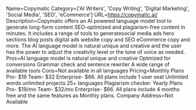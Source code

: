 Name=Copymatic
Category=['AI Writers', 'Copy Writing', 'Digital Marketing', 'Social Media', 'SEO', 'eCommerce']
URL=https://copymatic.ai/
Description=Copymatic offers an AI powered language model tool to generate long-form content SEO-optimized and plagiarism-free content in minutes. It includes a range of tools to generatesocial media ads hero sections blog posts digital ads website copy and SEO eCommerce copy and more. The AI language model is natural unique and creative and the user has the power to adjust the creativity level or the tone of voice as needed.
Pros=AI language model is natural unique and creative Optmized for conversions Grammar check and sentence rewriter A wide range of available tools
Cons=Not available in all languages
Pricing=Monthly Plans Pro- $19 Team- $32 Enterprise- $66. All plans include 1 user seat Unlimited words unlimited projects 25+ languages Plagiarism checker. Yearly Plans Pro- $19/mo Team- $32/mo Enterprise- $66. All plans include 4 months free and the same features as Monthly plans.
Company Address=Not Available
